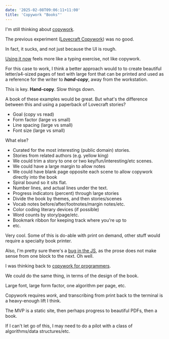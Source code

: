 ```yaml
---
date: '2025-02-08T09:06:11+11:00'
title: 'Copywork "Books"'
---
```


I'm still thinking about [copywork](/blog/posts/copywork-quotes/).

The previous experiment ([Lovecraft Copywork](/blog/posts/lovecraft-copywork/)) was no good.

In fact, it sucks, and not just because the UI is rough.

[Using it now](https://jasonbrownlee.me/LovecraftCopywork/) feels more like a typing exercise, not like copywork.

For this case to work, I think a better approach would to to create beautiful letter/a4-sized pages of text with large font that can be printed and used as a reference for the writer to _**hand-copy**_, away from the workstation.

This is key. **Hand-copy**. Slow things down.

A book of these examples would be great. But what's the difference between this and using a paperback of Lovecraft stories?

* Goal (copy vs read)
* Form factor (large vs small)
* Line spacing (large vs small)
* Font size (large vs small)

What else?

* Curated for the most interesting (public domain) stories.
* Stories from related authors (e.g. yellow king)
* We could trim a story to one or two key/fun/interesting/etc scenes.
* We could have a large margin to allow notes
* We could have blank page opposite each scene to allow copywork directly into the book
* Spiral bound so it sits flat.
* Number lines, and actual lines under the text.
* Progress indicators (percent) through large stories
* Divide the book by themes, and then stories/scenes
* Vocab notes before/after/footnotes/margin notes/etc.
* Color coding literary devices (if possible)
* Word counts by story/page/etc.
* Bookmark ribbon for keeping track where you're up to
* etc.

Very cool. Some of this is do-able with print on demand, other stuff would require a specialty book printer.

Also, I'm pretty sure there's a [bug in the JS](https://github.com/Jason2Brownlee/LovecraftCopywork), as the prose does not make sense from one block to the next. Oh well.

I was thinking back to [copywork for programmers](/blog/posts/code-that/).

We could do the same thing, in terms of the design of the book.

Large font, large form factor, one algorithm per page, etc.

Copywork requires _work_, and transcribing from print back to the terminal is a heavy-enough lift I think.

The MVP is a static site, then perhaps progress to beautiful PDFs, then a book.

If I can't let go of this, I may need to do a pilot with a class of algorithms/data structures/etc.

